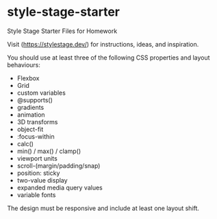 # style-stage-starter
Style Stage Starter Files for Homework

Visit (https://stylestage.dev/) for instructions, ideas, and inspiration.

You should use at least three of the following CSS properties and layout behaviours:
- Flexbox
- Grid
- custom variables
- @supports()
- gradients
- animation
- 3D transforms
- object-fit
- :focus-within
- calc()
- min() / max() / clamp()
- viewport units
- scroll-(margin/padding/snap)
- position: sticky
- two-value display
- expanded media query values
- variable fonts

The design must be responsive and include at least one layout shift. 
